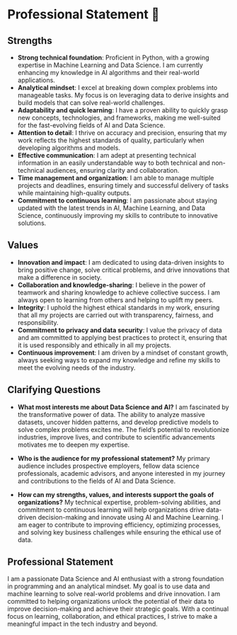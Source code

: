 # Professional Statement 📜

## Strengths
- **Strong technical foundation**: Proficient in Python, with a growing expertise in Machine Learning and Data Science. I am currently enhancing my knowledge in AI algorithms and their real-world applications.
- **Analytical mindset**: I excel at breaking down complex problems into manageable tasks. My focus is on leveraging data to derive insights and build models that can solve real-world challenges.
- **Adaptability and quick learning**: I have a proven ability to quickly grasp new concepts, technologies, and frameworks, making me well-suited for the fast-evolving fields of AI and Data Science.
- **Attention to detail**: I thrive on accuracy and precision, ensuring that my work reflects the highest standards of quality, particularly when developing algorithms and models.
- **Effective communication**: I am adept at presenting technical information in an easily understandable way to both technical and non-technical audiences, ensuring clarity and collaboration.
- **Time management and organization**: I am able to manage multiple projects and deadlines, ensuring timely and successful delivery of tasks while maintaining high-quality outputs.
- **Commitment to continuous learning**: I am passionate about staying updated with the latest trends in AI, Machine Learning, and Data Science, continuously improving my skills to contribute to innovative solutions.

## Values
- **Innovation and impact**: I am dedicated to using data-driven insights to bring positive change, solve critical problems, and drive innovations that make a difference in society.
- **Collaboration and knowledge-sharing**: I believe in the power of teamwork and sharing knowledge to achieve collective success. I am always open to learning from others and helping to uplift my peers.
- **Integrity**: I uphold the highest ethical standards in my work, ensuring that all my projects are carried out with transparency, fairness, and responsibility.
- **Commitment to privacy and data security**: I value the privacy of data and am committed to applying best practices to protect it, ensuring that it is used responsibly and ethically in all my projects.
- **Continuous improvement**: I am driven by a mindset of constant growth, always seeking ways to expand my knowledge and refine my skills to meet the evolving needs of the industry.

## Clarifying Questions
- **What most interests me about Data Science and AI?**
  I am fascinated by the transformative power of data. The ability to analyze massive datasets, uncover hidden patterns, and develop predictive models to solve complex problems excites me. The field’s potential to revolutionize industries, improve lives, and contribute to scientific advancements motivates me to deepen my expertise.
  
- **Who is the audience for my professional statement?**
  My primary audience includes prospective employers, fellow data science professionals, academic advisors, and anyone interested in my journey and contributions to the fields of AI and Data Science.

- **How can my strengths, values, and interests support the goals of organizations?**
  My technical expertise, problem-solving abilities, and commitment to continuous learning will help organizations drive data-driven decision-making and innovate using AI and Machine Learning. I am eager to contribute to improving efficiency, optimizing processes, and solving key business challenges while ensuring the ethical use of data.

## Professional Statement
I am a passionate Data Science and AI enthusiast with a strong foundation in programming and an analytical mindset. My goal is to use data and machine learning to solve real-world problems and drive innovation. I am committed to helping organizations unlock the potential of their data to improve decision-making and achieve their strategic goals. With a continual focus on learning, collaboration, and ethical practices, I strive to make a meaningful impact in the tech industry and beyond.

